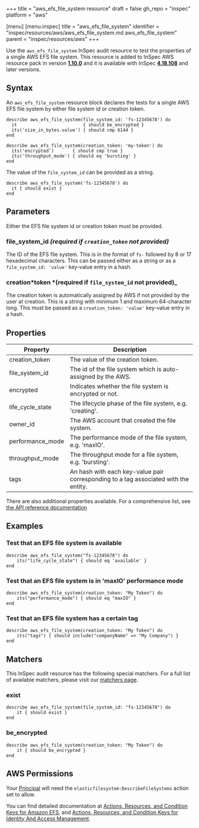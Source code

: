 +++
title = "aws_efs_file_system resource"
draft = false
gh_repo = "inspec"
platform = "aws"

[menu]
  [menu.inspec]
    title = "aws_efs_file_system"
    identifier = "inspec/resources/aws/aws_efs_file_system.md aws_efs_file_system"
    parent = "inspec/resources/aws"
+++


Use the `aws_efs_file_system` InSpec audit resource to test the properties of a single AWS EFS file system.
This resource is added to InSpec AWS resource pack in version **[1.10.0](https://github.com/inspec/inspec-aws/releases/tag/v1.10.0)** and it is available with InSpec **[4.18.108](https://github.com/inspec/inspec/releases/tag/v4.18.108)** and later versions.

## Syntax

An `aws_efs_file_system` resource block declares the tests for a single AWS EFS file system by either file system id or creation token.

    describe aws_efs_file_system(file_system_id: 'fs-12345678') do
      it                         { should be_encrypted }
      its('size_in_bytes.value') { should cmp 6144 }
    end

    describe aws_efs_file_system(creation_token: 'my-token') do
      its('encrypted')       { should cmp true }
      its('throughput_mode') { should eq 'bursting' }
    end

The value of the `file_system_id` can be provided as a string.

    describe aws_efs_file_system('fs-12345678') do
      it { should exist }
    end

## Parameters

Either the EFS file system id or creation token must be provided.

### file_system_id _(required if `creation_token` not provided)_

The ID of the EFS file system. This is in the format of `fs-` followed by 8 or 17 hexadecimal characters.
This can be passed either as a string or as a `file_system_id: 'value'` key-value entry in a hash.

### creation*token *(required if `file_system_id` not provided)\_

The creation token is automatically assigned by AWS if not provided by the user at creation.
This is a string with minimum 1 and maximum 64-character long.
This must be passed as a `creation_token: 'value'` key-value entry in a hash.

## Properties

| Property         | Description                                                                         |
| ---------------- | ----------------------------------------------------------------------------------- |
| creation_token   | The value of the creation token.                                                    |
| file_system_id   | The id of the file system which is auto-assigned by the AWS.                        |
| encrypted        | Indicates whether the file system is encrypted or not.                              |
| life_cycle_state | The lifecycle phase of the file system, e.g. 'creating'.                            |
| owner_id         | The AWS account that created the file system.                                       |
| performance_mode | The performance mode of the file system, e.g. 'maxIO'.                              |
| throughput_mode  | The throughput mode for a file system, e.g. 'bursting'.                             |
| tags             | An hash with each key-value pair corresponding to a tag associated with the entity. |

There are also additional properties available. For a comprehensive list, see [the API reference documentation](https://docs.aws.amazon.com/efs/latest/ug/API_FileSystemDescription.html)

## Examples

### Test that an EFS file system is available

    describe aws_efs_file_system("fs-12345678") do
        its("life_cycle_state") { should eq 'available' }
    end

### Test that an EFS file system is in 'maxIO' performance mode

    describe aws_efs_file_system(creation_token: "My Token") do
        its("performance_mode") { should eq "maxIO" }
    end

### Test that an EFS file system has a certain tag

    describe aws_efs_file_system(creation_token: "My Token") do
        its("tags") { should include("companyName" => "My Company") }
    end

## Matchers

This InSpec audit resource has the following special matchers. For a full list
of available matchers, please visit our [matchers page](/inspec/matchers/).

### exist

    describe aws_efs_file_system(file_system_id: "fs-12345678") do
        it { should exist }
    end

### be_encrypted

    describe aws_efs_file_system(creation_token: "My Token") do
        it { should be_encrypted }
    end

## AWS Permissions

Your [Principal](https://docs.aws.amazon.com/IAM/latest/UserGuide/intro-structure.html#intro-structure-principal) will need the `elasticfilesystem:DescribeFileSystems` action set to allow.

You can find detailed documentation at [Actions, Resources, and Condition Keys for Amazon EFS](https://docs.aws.amazon.com/IAM/latest/UserGuide/list_amazonelasticfilesystem.html), and [Actions, Resources, and Condition Keys for Identity And Access Management](https://docs.aws.amazon.com/IAM/latest/UserGuide/list_identityandaccessmanagement.html).

